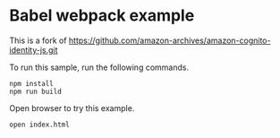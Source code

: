 # Babel webpack example

This is a fork of https://github.com/amazon-archives/amazon-cognito-identity-js.git

To run this sample, run the following commands.
```
npm install
npm run build
```

Open browser to try this example.

```
open index.html
```
